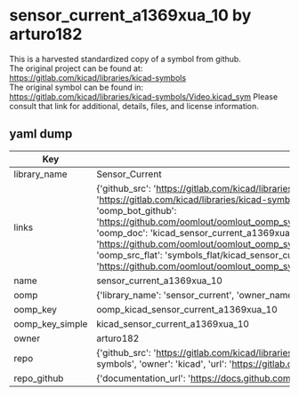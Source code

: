 # sensor_current_a1369xua_10 by arturo182  
This is a harvested standardized copy of a symbol from github.  
The original project can be found at:  
https://gitlab.com/kicad/libraries/kicad-symbols  
The original symbol can be found in:
https://gitlab.com/kicad/libraries/kicad-symbols/Video.kicad_sym
Please consult that link for additional, details, files, and license information.  
## yaml dump  
| Key | Value |  
| --- | --- |  
| library_name | Sensor_Current |  
| links | {'github_src': 'https://gitlab.com/kicad/libraries/kicad-symbols/Video.kicad_sym', 'github_src_repo': 'https://gitlab.com/kicad/libraries/kicad-symbols', 'oomp_bot': 'kicad_sensor_current_a1369xua_10/working', 'oomp_bot_github': 'https://github.com/oomlout/oomlout_oomp_symbol_bot/tree/main/kicad_sensor_current_a1369xua_10/working', 'oomp_doc': 'kicad_sensor_current_a1369xua_10/working', 'oomp_doc_github': 'https://github.com/oomlout/oomlout_oomp_symbol_doc/tree/main/kicad_sensor_current_a1369xua_10/working', 'oomp_src_flat': 'symbols_flat/kicad_sensor_current_a1369xua_10/working', 'oomp_src_flat_github': 'https://github.com/oomlout/oomlout_oomp_symbol_src/tree/main/kicad_sensor_current_a1369xua_10/working'} |  
| name | sensor_current_a1369xua_10 |  
| oomp | {'library_name': 'sensor_current', 'owner_name': 'kicad', 'symbol_name': 'sensor_current_a1369xua_10'} |  
| oomp_key | oomp_kicad_sensor_current_a1369xua_10 |  
| oomp_key_simple | kicad_sensor_current_a1369xua_10 |  
| owner | arturo182 |  
| repo | {'github_src': 'https://gitlab.com/kicad/libraries/kicad-symbols/Video.kicad_sym', 'name': 'libraries/kicad-symbols', 'owner': 'kicad', 'url': 'https://gitlab.com/kicad/libraries/kicad-symbols'} |  
| repo_github | {'documentation_url': 'https://docs.github.com/rest/repos/repos#get-a-repository', 'message': 'Not Found'} |  

